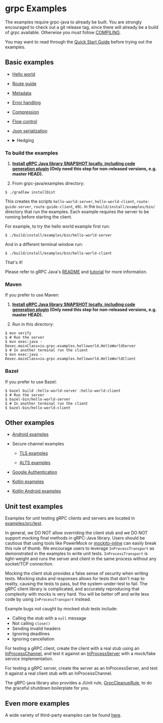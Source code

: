 grpc Examples
==============================================

The examples require grpc-java to already be built. You are strongly encouraged
to check out a git release tag, since there will already be a build of grpc
available. Otherwise you must follow [COMPILING](../COMPILING.md).

You may want to read through the
[Quick Start Guide](https://grpc.io/docs/quickstart/java.html)
before trying out the examples.

## Basic examples

- [Hello world](src/main/java/io/grpc/examples/helloworld)

- [Route guide](src/main/java/io/grpc/examples/routeguide)

- [Metadata](src/main/java/io/grpc/examples/header)

- [Error handling](src/main/java/io/grpc/examples/errorhandling)

- [Compression](src/main/java/io/grpc/examples/experimental)

- [Flow control](src/main/java/io/grpc/examples/manualflowcontrol)

- [Json serialization](src/main/java/io/grpc/examples/advanced)

- <details>
  <summary>Hedging</summary>

  The [hedging example](src/main/java/io/grpc/examples/hedging) demonstrates that enabling hedging
  can reduce tail latency. (Users should note that enabling hedging may introduce other overhead;
  and in some scenarios, such as when some server resource gets exhausted for a period of time and
  almost every RPC during that time has high latency or fails, hedging may make things worse.
  Setting a throttle in the service config is recommended to protect the server from too many
  inappropriate retry or hedging requests.)

  The server and the client in the example are basically the same as those in the
  [hello world](src/main/java/io/grpc/examples/helloworld) example, except that the server mimics a
  long tail of latency, and the client sends 2000 requests and can turn on and off hedging.

  To mimic the latency, the server randomly delays the RPC handling by 2 seconds at 10% chance, 5
  seconds at 5% chance, and 10 seconds at 1% chance.

  When running the client enabling the following hedging policy

  ```json
        "hedgingPolicy": {
          "maxAttempts": 3,
          "hedgingDelay": "1s"
        }
  ```
  Then the latency summary in the client log is like the following

  ```text
  Total RPCs sent: 2,000. Total RPCs failed: 0
  [Hedging enabled]
  ========================
  50% latency: 0ms
  90% latency: 6ms
  95% latency: 1,003ms
  99% latency: 2,002ms
  99.9% latency: 2,011ms
  Max latency: 5,272ms
  ========================
  ```

  See [the section below](#to-build-the-examples) for how to build and run the example. The
  executables for the server and the client are `hedging-hello-world-server` and
  `hedging-hello-world-client`.

  To disable hedging, set environment variable `DISABLE_HEDGING_IN_HEDGING_EXAMPLE=true` before
  running the client. That produces a latency summary in the client log like the following

  ```text
  Total RPCs sent: 2,000. Total RPCs failed: 0
  [Hedging disabled]
  ========================
  50% latency: 0ms
  90% latency: 2,002ms
  95% latency: 5,002ms
  99% latency: 10,004ms
  99.9% latency: 10,007ms
  Max latency: 10,007ms
  ========================
  ```

</details>

### <a name="to-build-the-examples"></a> To build the examples

1. **[Install gRPC Java library SNAPSHOT locally, including code generation plugin](../COMPILING.md) (Only need this step for non-released versions, e.g. master HEAD).**

2. From grpc-java/examples directory:
```
$ ./gradlew installDist
```

This creates the scripts `hello-world-server`, `hello-world-client`,
`route-guide-server`, `route-guide-client`, etc. in the
`build/install/examples/bin/` directory that run the examples. Each
example requires the server to be running before starting the client.

For example, to try the hello world example first run:

```
$ ./build/install/examples/bin/hello-world-server
```

And in a different terminal window run:

```
$ ./build/install/examples/bin/hello-world-client
```

That's it!

Please refer to gRPC Java's [README](../README.md) and
[tutorial](https://grpc.io/docs/tutorials/basic/java.html) for more
information.

### Maven

If you prefer to use Maven:
1. **[Install gRPC Java library SNAPSHOT locally, including code generation plugin](../COMPILING.md) (Only need this step for non-released versions, e.g. master HEAD).**

2. Run in this directory:
```
$ mvn verify
$ # Run the server
$ mvn exec:java -Dexec.mainClass=io.grpc.examples.helloworld.HelloWorldServer
$ # In another terminal run the client
$ mvn exec:java -Dexec.mainClass=io.grpc.examples.helloworld.HelloWorldClient
```

### Bazel

If you prefer to use Bazel:
```
$ bazel build :hello-world-server :hello-world-client
$ # Run the server
$ bazel-bin/hello-world-server
$ # In another terminal run the client
$ bazel-bin/hello-world-client
```

## Other examples

- [Android examples](android)

- Secure channel examples

  + [TLS examples](example-tls)

  + [ALTS examples](example-alts)

- [Google Authentication](example-gauth)

- [Kotlin examples](example-kotlin)

- [Kotlin Android examples](example-kotlin/android)

## Unit test examples

Examples for unit testing gRPC clients and servers are located in [examples/src/test](src/test).

In general, we DO NOT allow overriding the client stub and we DO NOT support mocking final methods
in gRPC-Java library. Users should be cautious that using tools like PowerMock or
[mockito-inline](https://search.maven.org/search?q=g:org.mockito%20a:mockito-inline) can easily
break this rule of thumb. We encourage users to leverage `InProcessTransport` as demonstrated in the
examples to write unit tests. `InProcessTransport` is light-weight and runs the server
and client in the same process without any socket/TCP connection.

Mocking the client stub provides a false sense of security when writing tests. Mocking stubs and responses
allows for tests that don't map to reality, causing the tests to pass, but the system-under-test to fail. 
The gRPC client library is complicated, and accurately reproducing that complexity with mocks is very hard.
You will be better off and write less code by using `InProcessTransport` instead.

Example bugs not caught by mocked stub tests include:

* Calling the stub with a `null` message
* Not calling `close()`
* Sending invalid headers
* Ignoring deadlines
* Ignoring cancellation

For testing a gRPC client, create the client with a real stub
using an
[InProcessChannel](../core/src/main/java/io/grpc/inprocess/InProcessChannelBuilder.java),
and test it against an
[InProcessServer](../core/src/main/java/io/grpc/inprocess/InProcessServerBuilder.java)
with a mock/fake service implementation.

For testing a gRPC server, create the server as an InProcessServer,
and test it against a real client stub with an InProcessChannel.

The gRPC-java library also provides a JUnit rule,
[GrpcCleanupRule](../testing/src/main/java/io/grpc/testing/GrpcCleanupRule.java), to do the graceful
shutdown boilerplate for you.

## Even more examples

A wide variety of third-party examples can be found [here](https://github.com/saturnism/grpc-java-by-example).
